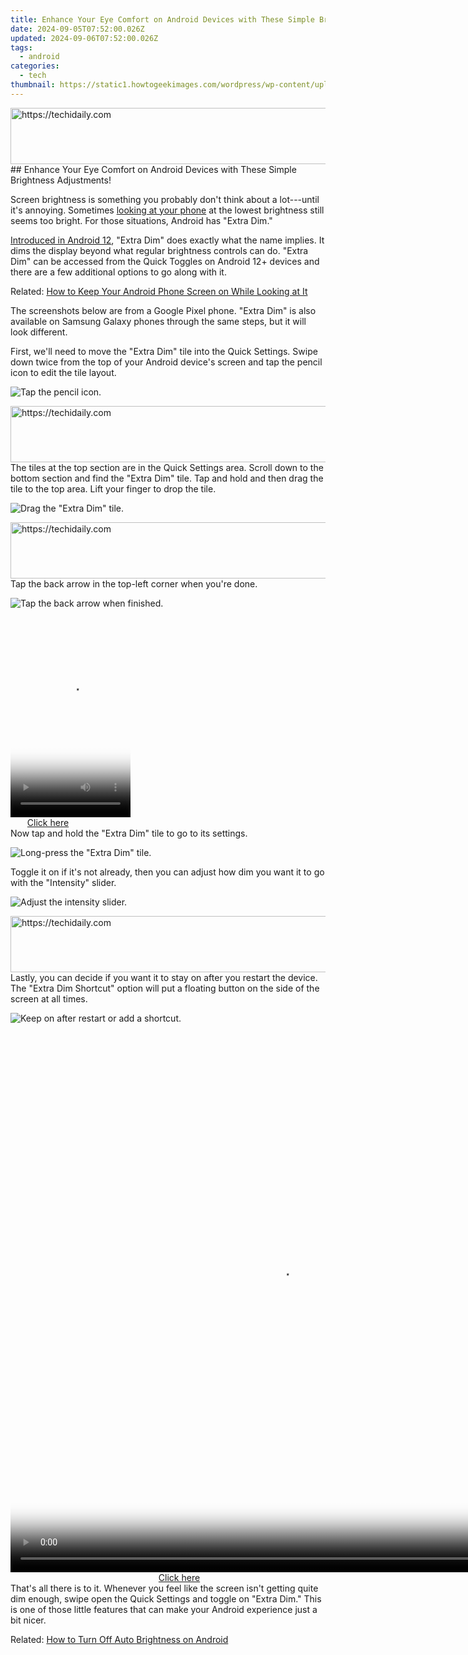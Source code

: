 ```yaml
---
title: Enhance Your Eye Comfort on Android Devices with These Simple Brightness Adjustments!
date: 2024-09-05T07:52:00.026Z
updated: 2024-09-06T07:52:00.026Z
tags:
  - android
categories:
  - tech
thumbnail: https://static1.howtogeekimages.com/wordpress/wp-content/uploads/2021/12/Extra-Dim.png
---
```


<!-- affiliate ads begin -->
<a href="https://appsumo.8odi.net/c/5597632/2111965/7443" target="_top" id="2111965">
  <img src="//a.impactradius-go.com/display-ad/7443-2111965" border="0" alt="https://techidaily.com" width="728" height="90"/>
</a>
<img height="0" width="0" src="https://appsumo.8odi.net/i/5597632/2111965/7443" style="position:absolute;visibility:hidden;" border="0" />
<!-- affiliate ads end -->
## Enhance Your Eye Comfort on Android Devices with These Simple Brightness Adjustments!

Screen brightness is something you probably don't think about a lot---until it's annoying. Sometimes [looking at your phone](https://video-screen-grab.techidaily.com/new-2024-approved-superior-mac-hd-recorders-with-in-built-sound-capture/) at the lowest brightness still seems too bright. For those situations, Android has "Extra Dim."

[Introduced in Android 12](https://extra-information.techidaily.com/audiophiles-guide-to-speed-adjustment-apps-for-2024/), "Extra Dim" does exactly what the name implies. It dims the display beyond what regular brightness controls can do. "Extra Dim" can be accessed from the Quick Toggles on Android 12+ devices and there are a few additional options to go along with it.

Related: [How to Keep Your Android Phone Screen on While Looking at It](https://video-screen-grab.techidaily.com/new-2024-approved-superior-mac-hd-recorders-with-in-built-sound-capture/) 

 The screenshots below are from a Google Pixel phone. "Extra Dim" is also available on Samsung Galaxy phones through the same steps, but it will look different.

 First, we'll need to move the "Extra Dim" tile into the Quick Settings. Swipe down twice from the top of your Android device's screen and tap the pencil icon to edit the tile layout.

![Tap the pencil icon.](https://static1.howtogeekimages.com/wordpress/wp-content/uploads/2021/06/2021-06-11_11-20-18.png) 

<!-- affiliate ads begin -->
<a href="https://appsumo.8odi.net/c/5597632/2068408/7443" target="_top" id="2068408">
  <img src="//a.impactradius-go.com/display-ad/7443-2068408" border="0" alt="https://techidaily.com" width="728" height="90"/>
</a>
<img height="0" width="0" src="https://appsumo.8odi.net/i/5597632/2068408/7443" style="position:absolute;visibility:hidden;" border="0" />
<!-- affiliate ads end -->
 The tiles at the top section are in the Quick Settings area. Scroll down to the bottom section and find the "Extra Dim" tile. Tap and hold and then drag the tile to the top area. Lift your finger to drop the tile.

![Drag the "Extra Dim" tile.](https://static1.howtogeekimages.com/wordpress/wp-content/uploads/2021/12/2021-12-01_16-57-18.png) 

<!-- affiliate ads begin -->
<a href="https://appsumo.8odi.net/c/5597632/2043594/7443" target="_top" id="2043594">
  <img src="//a.impactradius-go.com/display-ad/7443-2043594" border="0" alt="https://techidaily.com" width="728" height="90"/>
</a>
<img height="0" width="0" src="https://appsumo.8odi.net/i/5597632/2043594/7443" style="position:absolute;visibility:hidden;" border="0" />
<!-- affiliate ads end -->
 Tap the back arrow in the top-left corner when you're done.

![Tap the back arrow when finished.](https://static1.howtogeekimages.com/wordpress/wp-content/uploads/2021/06/2021-06-11_11-29-54.png) 

<!-- affiliate ads begin -->
<span id="1702748">
					<video width="192" height="320" style="cursor:pointer"
           poster="//a.impactradius-go.com/display-clicktoplayimage/1702748.png"
           onclick="if(!this.playClicked){this.play();this.setAttribute('controls',true);this.playClicked=true;}">
	   <source src="//a.impactradius-go.com/display-ad/18544-1702748">
	   <img src="//a.impactradius-go.com/display-clicktoplayimage/1702748.png" style="border: none; height: 100%; width: 100%; object-fit: contain">
	</video>
	<div style="width:120px;text-align:center"><a href="javascript:window.open(decodeURIComponent('https%3A%2F%2Ftwopages.pxf.io%2Fc%2F5597632%2F1702748%2F18544'), '_blank');void(0);">Click here</a></div>
</span>
<img height="0" width="0" src="https://imp.pxf.io/i/5597632/1702748/18544" style="position:absolute;visibility:hidden;" border="0" />
<!-- affiliate ads end -->
 Now tap and hold the "Extra Dim" tile to go to its settings.

![Long-press the "Extra Dim" tile.](https://static1.howtogeekimages.com/wordpress/wp-content/uploads/2021/12/2021-12-01_16-58-41.png) 

 Toggle it on if it's not already, then you can adjust how dim you want it to go with the "Intensity" slider.

![Adjust the intensity slider.](https://static1.howtogeekimages.com/wordpress/wp-content/uploads/2021/12/2021-12-01_17-00-37.png) 

<!-- affiliate ads begin -->
<a href="https://appsumo.8odi.net/c/5597632/2118326/7443" target="_top" id="2118326">
  <img src="//a.impactradius-go.com/display-ad/7443-2118326" border="0" alt="https://techidaily.com" width="728" height="90"/>
</a>
<img height="0" width="0" src="https://appsumo.8odi.net/i/5597632/2118326/7443" style="position:absolute;visibility:hidden;" border="0" />
<!-- affiliate ads end -->
 Lastly, you can decide if you want it to stay on after you restart the device. The "Extra Dim Shortcut" option will put a floating button on the side of the screen at all times.

![Keep on after restart or add a shortcut.](https://static1.howtogeekimages.com/wordpress/wp-content/uploads/2021/12/2021-12-01_17-01-55.png) 

<!-- affiliate ads begin -->
<span id="1484963">
					<video width="864" height="864" style="cursor:pointer"
           poster="//a.impactradius-go.com/display-clicktoplayimage/1484963.png"
           onclick="if(!this.playClicked){this.play();this.setAttribute('controls',true);this.playClicked=true;}">
	   <source src="//a.impactradius-go.com/display-ad/16446-1484963">
	   <img src="//a.impactradius-go.com/display-clicktoplayimage/1484963.png" style="border: none; height: 100%; width: 100%; object-fit: contain">
	</video>
	<div style="width:540px;text-align:center"><a href="javascript:window.open(decodeURIComponent('https%3A%2F%2Flaganoo.pxf.io%2Fc%2F5597632%2F1484963%2F16446'), '_blank');void(0);">Click here</a></div>
</span>
<img height="0" width="0" src="https://imp.pxf.io/i/5597632/1484963/16446" style="position:absolute;visibility:hidden;" border="0" />
<!-- affiliate ads end -->
 That's all there is to it. Whenever you feel like the screen isn't getting quite dim enough, swipe open the Quick Settings and toggle on "Extra Dim." This is one of those little features that can make your Android experience just a bit nicer.

Related: [How to Turn Off Auto Brightness on Android](https://digital-screen-recording.techidaily.com/new-efficiently-archiving-mov-movies-on-windows-10-pcs/)

<ins class="adsbygoogle"
     style="display:block"
     data-ad-format="autorelaxed"
     data-ad-client="ca-pub-7571918770474297"
     data-ad-slot="1223367746"></ins>



<ins class="adsbygoogle"
     style="display:block"
     data-ad-client="ca-pub-7571918770474297"
     data-ad-slot="8358498916"
     data-ad-format="auto"
     data-full-width-responsive="true"></ins>


